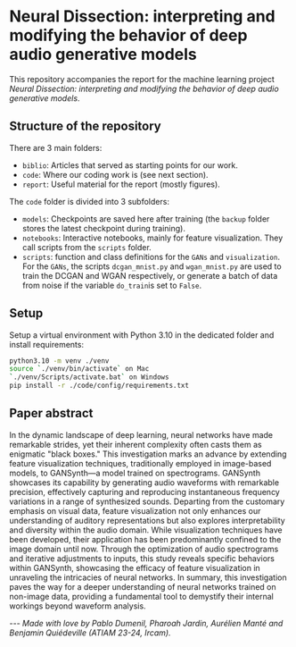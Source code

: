 # Neural Dissection: interpreting and modifying the behavior of deep audio generative models

This repository accompanies the report for the machine learning project *Neural Dissection: interpreting and modifying the behavior of deep audio generative models*.

## Structure of the repository

There are 3 main folders:
- `biblio`: Articles that served as starting points for our work.
- `code`: Where our coding work is (see next section).
- `report`: Useful material for the report (mostly figures).

The `code` folder is divided into 3 subfolders:
- `models`: Checkpoints are saved here after training (the `backup` folder stores the latest checkpoint during training).
- `notebooks`: Interactive notebooks, mainly for feature visualization. They call scripts from the `scripts` folder.
- `scripts`: function and class definitions for the `GANs` and `visualization`. For the `GANs`, the scripts `dcgan_mnist.py` and `wgan_mnist.py` are used to train the DCGAN and WGAN respectively, or generate a batch of data from noise if the variable `do_train`is set to `False`.

## Setup

Setup a virtual environment with Python 3.10 in the dedicated folder and install requirements:

```bash
python3.10 -m venv ./venv
source `./venv/bin/activate` on Mac
`./venv/Scripts/activate.bat` on Windows 
pip install -r ./code/config/requirements.txt
```

## Paper abstract

In the dynamic landscape of deep learning, neural networks have made remarkable strides, yet their inherent complexity often casts them as enigmatic "black boxes." This investigation marks an advance by extending feature visualization techniques, traditionally employed in image-based models, to GANSynth—a model trained on spectrograms. GANSynth showcases its capability by generating audio waveforms with remarkable precision, effectively capturing and reproducing instantaneous frequency variations in a range of synthesized sounds. Departing from the customary emphasis on visual data, feature visualization not only enhances our understanding of auditory representations but also explores interpretability and diversity within the audio domain. While visualization techniques have been developed, their application has been predominantly confined to the image domain until now. Through the optimization of audio spectrograms and iterative adjustments to inputs, this study reveals specific behaviors within GANSynth, showcasing the efficacy of feature visualization in unraveling the intricacies of neural networks. In summary, this investigation paves the way for a deeper understanding of neural networks trained on non-image data, providing a fundamental tool to demystify their internal workings beyond waveform analysis.


*--- Made with love by Pablo Dumenil, Pharoah Jardin, Aurélien Manté and Benjamin Quiédeville (ATIAM 23-24, Ircam).*